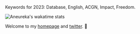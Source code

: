 Keywords for 2023: Database, English, ACGN, Impact, Freedom.

![Aneureka's wakatime stats](https://github-readme-stats.vercel.app/api/wakatime?theme=dracula&layout=compact&hide_border=true&username=Aneureka)

Welcome to my [homepage](https://www.aneureka.cn) and [twitter](https://twitter.com/Aneureka). 🥳

